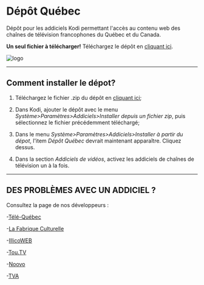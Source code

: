 

# Dépôt Québec

Dépôt pour les addiciels Kodi permettant l'accès au contenu web des chaînes de télévision francophones du Québec et du Canada.

__Un seul fichier à télécharger!__ 
Téléchargez le dépôt en [cliquant ici](https://github.com/anisite/DepotQuebec/blob/master/repository.depot.quebec/repository.depot.quebec-1.6.0.zip?raw=true).

![logo](https://github.com/dualB/DepotQuebec/blob/master/repository.depot.quebec/icon.png)

-------------------------------
  Comment installer le dépot?
-------------------------------

1. Téléchargez le fichier .zip du dépôt en [cliquant ici](https://github.com/anisite/DepotQuebec/blob/master/repository.depot.quebec/repository.depot.quebec-1.6.0.zip?raw=true);

2. Dans Kodi, ajouter le dépôt avec le menu *Système>Paramètres>Addiciels>Installer depuis un fichier zip*, puis sélectionnez le fichier précédemment téléchargé;

3. Dans le menu *Système>Paramètres>Addiciels>Installer à partir du dépot*, l'item *Dépôt Québec* devrait maintenant apparaître. Cliquez dessus.

4. Dans la section *Addiciels de vidéos*, activez les addiciels de chaînes de télévision un à la fois.

-------------------------------
DES PROBLÈMES AVEC UN ADDICIEL ?
-------------------------------

Consultez la page de nos développeurs :

-[Télé-Québec](https://github.com/dualB/plugin.video.telequebec)

-[La Fabrique Culturelle](https://github.com/dualB/plugin.video.fabriqueculturelle)

-[IllicoWEB](https://github.com/marseneault/xbmc-illicowebtv)

-[Tou.TV](https://github.com/anisite/plugin.infologique.tou.tv)

-[Noovo](https://github.com/anisite/plugin.video.vtele)

-[TVA](https://github.com/anisite/plugin.infologique.TVAgo/)
